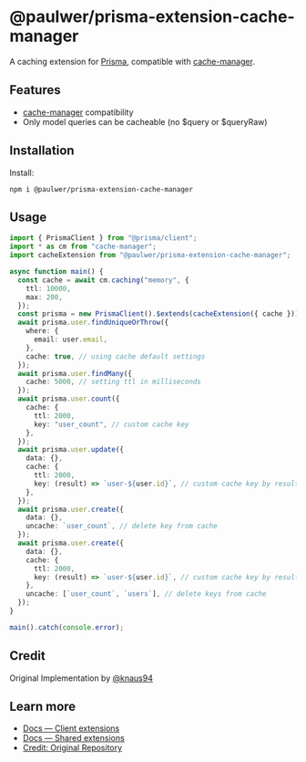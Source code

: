 # @paulwer/prisma-extension-cache-manager

A caching extension for [Prisma](https://www.prisma.io/), compatible with [cache-manager](https://www.npmjs.com/package/cache-manager).

## Features

- [cache-manager](https://www.npmjs.com/package/cache-manager) compatibility
- Only model queries can be cacheable (no $query or $queryRaw)

## Installation

Install:

```
npm i @paulwer/prisma-extension-cache-manager
```

## Usage

```typescript
import { PrismaClient } from "@prisma/client";
import * as cm from "cache-manager";
import cacheExtension from "@paulwer/prisma-extension-cache-manager";

async function main() {
  const cache = await cm.caching("memory", {
    ttl: 10000,
    max: 200,
  });
  const prisma = new PrismaClient().$extends(cacheExtension({ cache }));
  await prisma.user.findUniqueOrThrow({
    where: {
      email: user.email,
    },
    cache: true, // using cache default settings
  });
  await prisma.user.findMany({
    cache: 5000, // setting ttl in milliseconds
  });
  await prisma.user.count({
    cache: {
      ttl: 2000,
      key: "user_count", // custom cache key
    },
  });
  await prisma.user.update({
    data: {},
    cache: {
      ttl: 2000,
      key: (result) => `user-${user.id}`, // custom cache key by result (There will be no reading from the cache, only a write down)
    },
  });
  await prisma.user.create({
    data: {},
    uncache: `user_count`, // delete key from cache
  });
  await prisma.user.create({
    data: {},
    cache: {
      ttl: 2000,
      key: (result) => `user-${user.id}`, // custom cache key by result (There will be no reading from the cache, only a write down)
    },
    uncache: [`user_count`, `users`], // delete keys from cache
  });
}

main().catch(console.error);
```

## Credit

Original Implementation by [@knaus94](https://github.com/knaus94)

## Learn more

- [Docs — Client extensions](https://www.prisma.io/docs/concepts/components/prisma-client/client-extensions)
- [Docs — Shared extensions](https://www.prisma.io/docs/concepts/components/prisma-client/client-extensions/shared-extensions)
- [Credit: Original Repository](https://github.com/@knaus94/prisma-extension-cache-manager)
